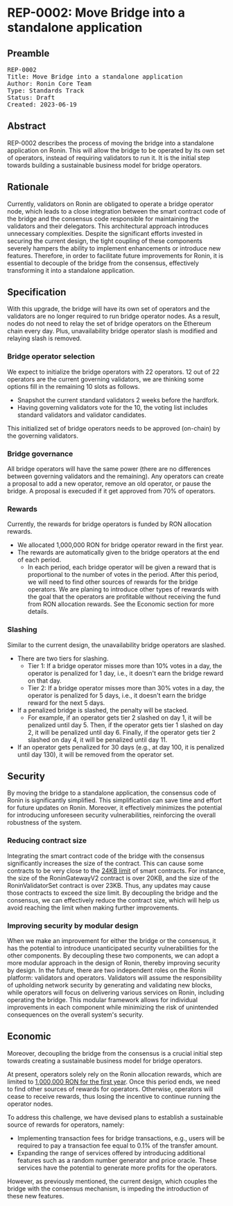 # REP-0002: Move Bridge into a standalone application

## Preamble
<pre>
REP-0002
Title: Move Bridge into a standalone application
Author: Ronin Core Team
Type: Standards Track
Status: Draft
Created: 2023-06-19
</pre>

## Abstract

REP-0002 describes the process of moving the bridge into a standalone application on Ronin. This will allow the bridge to be operated by its own set of operators, instead of requiring validators to run it. It is the initial step towards building a sustainable business model for bridge operators.

## Rationale

Currently, validators on Ronin are obligated to operate a bridge operator node, which leads to a close integration between the smart contract code of the bridge and the consensus code responsible for maintaining the validators and their delegators. This architectural approach introduces unnecessary complexities. Despite the significant efforts invested in securing the current design, the tight coupling of these components severely hampers the ability to implement enhancements or introduce new features. Therefore, in order to facilitate future improvements for Ronin, it is essential to decouple of the bridge from the consensus, effectively transforming it into a standalone application.


## Specification

With this upgrade, the bridge will have its own set of operators and the validators are no longer required to run bridge operator nodes. As a result, nodes do not need to relay the set of bridge operators on the Ethereum chain every day. Plus, unavailability bridge operator slash is modified and relaying slash is removed.

### Bridge operator selection

We expect to initialize the bridge operators with 22 operators. 12 out of 22 operators are the current governing validators, we are thinking some options fill in the remaining 10 slots as follows. 

- Snapshot the current standard validators 2 weeks before the hardfork.
- Having governing validators vote for the 10, the voting list includes standard validators and validator candidates. 

This initialized set of bridge operators needs to be approved (on-chain) by the governing validators.

### Bridge governance

All bridge operators will have the same power (there are no differences between governing validators and the remaining). Any operators can create a proposal to add a new operator, remove an old operator, or pause the bridge. A proposal is execuded if it get approved from 70% of operators.

### Rewards
Currently, the rewards for bridge operators is funded by RON allocation rewards.
- We allocated 1,000,000 RON for bridge operator reward in the first year.
- The rewards are automatically given to the bridge operators at the end of each period.
    - In each period, each bridge operator will be given a reward that is proportional to the number of votes in the period.
After this period, we will need to find other sources of rewards for the bridge operators. We are planing to introduce other types of rewards with the goal that the operators are profitable without receiving the fund from RON allocation rewards. See the Economic section for more details.
    

### Slashing
Similar to the current design, the unavailability bridge operators are slashed. 
- There are two tiers for slashing.
    - Tier 1: If a bridge operator misses more than 10% votes in a day, the operator is penalized for 1 day, i.e., it doesn't earn the bridge reward on that day.
    - Tier 2: If a bridge operator misses more than 30% votes in a day, the operator is penalized for 5 days, i.e., it doesn't earn the bridge reward for the next 5 days.
- If a penalized bridge is slashed, the penalty will be stacked.
    - For example, if an operator gets tier 2 slashed on day 1, it will be penalized until day 5. Then, if the operator gets tier 1 slashed on day 2, it will be penalized until day 6. Finally, if the operator gets tier 2 slashed on day 4, it will be penalized until day 11.
- If an operator gets penalized for 30 days (e.g., at day 100, it is penalized until day 130), it will be removed from the operator set.

## Security

By moving the bridge to a standalone application, the consensus code of Ronin is significantly simplified. This simplification can save time and effort for future updates on Ronin. Moreover, it effectively minimizes the potential for introducing unforeseen security vulnerabilities, reinforcing the overall robustness of the system.

### Reducing contract size

Integrating the smart contract code of the bridge with the consensus significantly increases the size of the contract. This can cause some contracts to be very close to the [24KB limit](https://ethereum.org/en/developers/docs/smart-contracts/#limitations) of smart contracts. For instance, the size of the RoninGatewayV2 contract is over 20KB, and the size of the RoninValidatorSet contract is over 23KB. Thus, any updates may cause those contracts to exceed the size limit. By decoupling the bridge and the consensus, we can effectively reduce the contract size, which will help us avoid reaching the limit when making further improvements.

### Improving security by modular design

When we make an improvement for either the bridge or the consensus, it has the potential to introduce unanticipated security vulnerabilities for the other components. By decoupling these two components, we can adopt a more modular approach in the design of Ronin, thereby improving security by design. In the future, there are two independent roles on the Ronin platform: validators and operators. Validators will assume the responsibility of upholding network security by generating and validating new blocks, while operators will focus on delivering various services on Ronin, including operating the bridge. This modular framework allows for individual improvements in each component while minimizing the risk of unintended consequences on the overall system's security.

## Economic 

Moreover, decoupling the bridge from the consensus is a crucial initial step towards creating a sustainable business model for bridge operators.

At present, operators solely rely on the Ronin allocation rewards, which are limited to [1,000,000 RON for the first year](https://docs.roninchain.com/docs/basics/rewards). Once this period ends, we need to find other sources of rewards for operators. Otherwise, operators will cease to receive rewards, thus losing the incentive to continue running the operator nodes.

To address this challenge, we have devised plans to establish a sustainable source of rewards for operators, namely:

- Implementing transaction fees for bridge transactions, e.g., users will be required to pay a transaction fee equal to 0.1% of the transfer amount.
- Expanding the range of services offered by introducing additional features such as a random number generator and price oracle. These services have the potential to generate more profits for the operators.

However, as previously mentioned, the current design, which couples the bridge with the consensus mechanism, is impeding the introduction of these new features.
